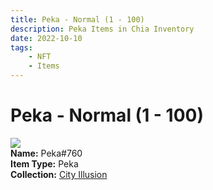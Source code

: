 ```yaml
---
title: Peka - Normal (1 - 100)
description: Peka Items in Chia Inventory
date: 2022-10-10
tags:
    - NFT
    - Items
---
```


# Peka - Normal (1 - 100)
<div class="item_thumbnail">
<img loading="lazy" src="https://zf3cbkv5dfz2toahkkqxuu3rrosmcyxk5v4gl4aykyy3g4fl2kaq.arweave.net/yXYgqr0Zc6m4B1KhelNxi6TBYurteGXwGFYxs3Cr0oE"><br/>
<div><strong>Name:</strong> Peka#760</div>
<div><strong>Item Type:</strong> Peka</div>
<div><strong>Collection:</strong> <a href="https://www.spacescan.io/xch/nft/collection/col1lend2dcn558km4wcwta4xnkfv3xpcmlp9kyt0m909emvfxechlyqdl5ndg">City Illusion</a></div>
</div>

